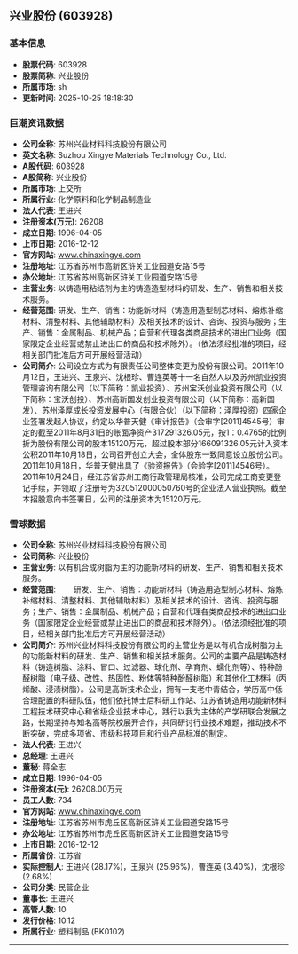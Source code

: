 ## 兴业股份 (603928)

### 基本信息

- **股票代码**: 603928
- **股票简称**: 兴业股份
- **所属市场**: sh
- **更新时间**: 2025-10-25 18:18:30

### 巨潮资讯数据

- **公司全称**: 苏州兴业材料科技股份有限公司
- **英文名称**: Suzhou Xingye Materials Technology Co., Ltd.
- **A股代码**: 603928
- **A股简称**: 兴业股份
- **所属市场**: 上交所
- **所属行业**: 化学原料和化学制品制造业
- **法人代表**: 王进兴
- **注册资本(万元)**: 26208
- **成立日期**: 1996-04-05
- **上市日期**: 2016-12-12
- **官方网站**: www.chinaxingye.com
- **注册地址**: 江苏省苏州市高新区浒关工业园道安路15号
- **办公地址**: 江苏省苏州高新区浒关工业园道安路15号
- **主营业务**: 以铸造用粘结剂为主的铸造造型材料的研发、生产、销售和相关技术服务。
- **经营范围**: 研发、生产、销售：功能新材料（铸造用造型制芯材料、熔炼补缩材料、清整材料、其他辅助材料）及相关技术的设计、咨询、投资与服务；生产、销售：金属制品、机械产品；自营和代理各类商品技术的进出口业务（国家限定企业经营或禁止进出口的商品和技术除外）。（依法须经批准的项目，经相关部门批准后方可开展经营活动）
- **公司简介**: 公司设立方式为有限责任公司整体变更为股份有限公司。2011年10月12日，王进兴、王泉兴、沈根珍、曹连英等十一名自然人以及苏州凯业投资管理咨询有限公司（以下简称：凯业投资）、苏州宝沃创业投资有限公司（以下简称：宝沃创投）、苏州高新国发创业投资有限公司（以下简称：高新国发）、苏州泽厚成长投资发展中心（有限合伙）（以下简称：泽厚投资）四家企业签署发起人协议，约定以华普天健《审计报告》（会审字[2011]4545号）审定的截至2011年8月31日的账面净资产317291326.05元，按1：0.4765的比例折为股份有限公司的股本15120万元，超过股本部分166091326.05元计入资本公积2011年10月18日，公司召开创立大会，全体股东一致同意设立股份公司。2011年10月18日，华普天健出具了《验资报告》（会验字[2011]4546号）。2011年10月24日，经江苏省苏州工商行政管理局核准，公司完成工商变更登记手续，并领取了注册号为320512000050760号的企业法人营业执照。截至本招股意向书签署日，公司的注册资本为15120万元。

### 雪球数据

- **公司全称**: 苏州兴业材料科技股份有限公司
- **公司简称**: 兴业股份
- **主营业务**: 以有机合成树脂为主的功能新材料的研发、生产、销售和相关技术服务。
- **经营范围**: 　　研发、生产、销售：功能新材料（铸造用造型制芯材料、熔炼补缩材料、清整材料、其他辅助材料）及相关技术的设计、咨询、投资与服务；生产、销售：金属制品、机械产品；自营和代理各类商品技术的进出口业务（国家限定企业经营或禁止进出口的商品和技术除外）。（依法须经批准的项目，经相关部门批准后方可开展经营活动）
- **公司简介**: 苏州兴业材料科技股份有限公司的主营业务是以有机合成树脂为主的功能新材料的研发、生产、销售和相关技术服务。公司的主要产品是铸造材料（铸造树脂、涂料、冒口、过滤器、球化剂、孕育剂、蠕化剂等）、特种酚醛树脂（电子级、改性、热固性、粉体等特种酚醛树脂）和其他化工材料（丙烯酸、浸渍树脂）。公司是高新技术企业，拥有一支老中青结合，学历高中低合理配置的科研队伍，他们依托博士后科研工作站、江苏省铸造用功能新材料工程技术研究中心和省级企业技术中心，践行以我为主体的产学研联合发展之路，长期坚持与知名高等院校展开合作，共同研讨行业技术难题，推动技术不断突破，完成多项省、市级科技项目和行业产品标准的制定。
- **法人代表**: 王进兴
- **总经理**: 王进兴
- **董秘**: 蒋全志
- **成立日期**: 1996-04-05
- **注册资本(元)**: 26208.00万元
- **员工人数**: 734
- **官方网站**: www.chinaxingye.com
- **注册地址**: 江苏省苏州市虎丘区高新区浒关工业园道安路15号
- **办公地址**: 江苏省苏州市虎丘区高新区浒关工业园道安路15号
- **上市日期**: 2016-12-12
- **所属省份**: 江苏省
- **实际控制人**: 王进兴 (28.17%)，王泉兴 (25.96%)，曹连英 (3.40%)，沈根珍 (2.68%)
- **公司分类**: 民营企业
- **董事长**: 王进兴
- **高管人数**: 10
- **发行价格**: 10.12
- **所属行业**: 塑料制品 (BK0102)

---